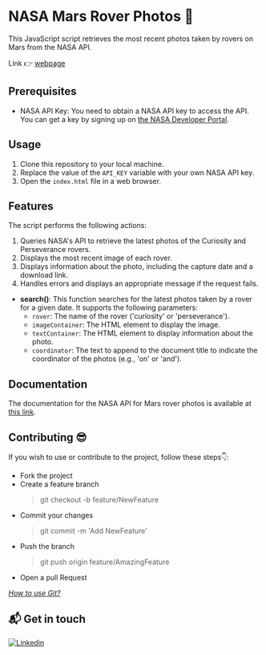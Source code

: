 # NASA Mars Rover Photos :rocket:

This JavaScript script retrieves the most recent photos taken by rovers on Mars from the NASA API.

Link :point_right: [webpage](https://gtcore902.github.io/nasaApi/)

## Prerequisites

- NASA API Key: You need to obtain a NASA API key to access the API. You can get a key by signing up on [the NASA Developer Portal](https://api.nasa.gov/).

## Usage

1. Clone this repository to your local machine.
2. Replace the value of the `API_KEY` variable with your own NASA API key.
3. Open the `index.html` file in a web browser.

## Features

The script performs the following actions:

1. Queries NASA's API to retrieve the latest photos of the Curiosity and Perseverance rovers.
2. Displays the most recent image of each rover.
3. Displays information about the photo, including the capture date and a download link.
4. Handles errors and displays an appropriate message if the request fails.

- **search()**: This function searches for the latest photos taken by a rover for a given date. It supports the following parameters:
  - `rover`: The name of the rover ('curiosity' or 'perseverance').
  - `imageContainer`: The HTML element to display the image.
  - `textContainer`: The HTML element to display information about the photo.
  - `coordinator`: The text to append to the document title to indicate the coordinator of the photos (e.g., 'on' or 'and').

## Documentation

The documentation for the NASA API for Mars rover photos is available at [this link](https://api.nasa.gov/).

## Contributing :sunglasses:

If you wish to use or contribute to the project, follow these steps:point_down::

- Fork the project
- Create a feature branch
  > git checkout -b feature/NewFeature
- Commit your changes
  > git commit -m 'Add NewFeature'
- Push the branch
  > git push origin feature/AmazingFeature
- Open a pull Request

_[How to use Git?](https://docs.github.com/fr/get-started/using-git/about-git)_

## :mailbox_with_mail: Get in touch

[![Linkedin](https://img.shields.io/badge/LinkedIn-0077B5?style=for-the-badge&logo=linkedin&logoColor=white)](https://www.linkedin.com/in/ga%C3%ABtan-tremois-a956a91a3/)
